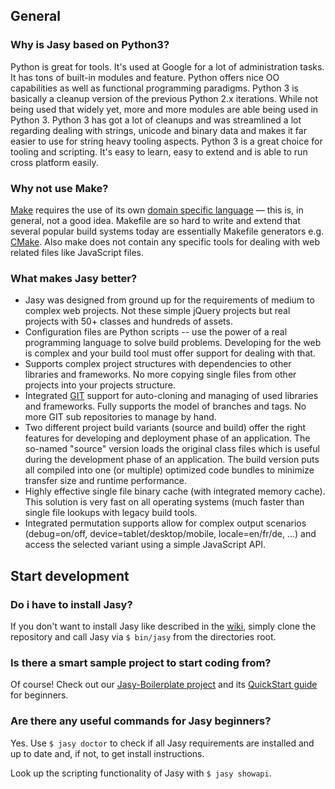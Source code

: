 ## General

### Why is Jasy based on Python3?

Python is great for tools. It's used at Google for a lot of administration tasks. It has tons of built-in modules and feature. Python offers nice OO capabilities as well as functional programming paradigms. Python 3 is basically a cleanup version of the previous Python 2.x iterations. While not being used that widely yet, more and more modules are able being used in Python 3. Python 3 has got a lot of cleanups and was streamlined a lot regarding dealing with strings, unicode and binary data and makes it far easier to use for string heavy tooling aspects. Python 3 is a great choice for tooling and scripting. It's easy to learn, easy to extend and is able to run cross platform easily.

### Why not use Make?

[Make](http://www.gnu.org/software/make/) requires the use of its own [domain specific language](http://en.wikipedia.org/wiki/Domain-specific_language) — this is, in general, not a good idea. Makefile are so hard to write and extend that several popular build systems today are essentially Makefile generators e.g. [CMake](http://www.cmake.org/). Also make does not contain any specific tools for dealing with web related files like JavaScript files.


### What makes Jasy better?

- Jasy was designed from ground up for the requirements of medium to complex web projects. Not these simple jQuery projects but real projects with 50+ classes and hundreds of assets.
- Configuration files are Python scripts -- use the power of a real programming language to solve build problems. Developing for the web is complex and your build tool must offer support for dealing with that.
- Supports complex project structures with dependencies to other libraries and frameworks. No more copying single files from other projects into your projects structure.
- Integrated [GIT](http://git-scm.com/) support for auto-cloning and managing of used libraries and frameworks. Fully supports the model of branches and tags. No more GIT sub repositories to manage by hand.
- Two different project build variants (source and build) offer the right features for developing and deployment phase of an application. The so-named "source" version loads the original class files which is useful during the development phase of an application. The build version puts all compiled into one (or multiple) optimized code bundles to minimize transfer size and runtime performance.
- Highly effective single file binary cache (with integrated memory cache). This solution is very fast on all operating systems (much faster than single file lookups with legacy build tools.
- Integrated permutation supports allow for complex output scenarios (debug=on/off, device=tablet/desktop/mobile, locale=en/fr/de, ...) and access the selected variant using a simple JavaScript API.

## Start development

### Do i have to install Jasy?

If you don't want to install Jasy like described in the [wiki](https://github.com/zynga/jasy/wiki), simply clone the repository and call Jasy via `$ bin/jasy` from the directories root.  

### Is there a smart sample project to start coding from?

Of course! Check out our [Jasy-Boilerplate project](https://github.com/zynga/jasy-html5-boilerplate) and its [QuickStart guide](https://github.com/zynga/jasy-html5-boilerplate/wiki/QuickStart) for beginners.

### Are there any useful commands for Jasy beginners?

Yes. Use `$ jasy doctor` to check if all Jasy requirements are installed and up to date and, if not, to get install instructions.

Look up the scripting functionality of Jasy with `$ jasy showapi`.


